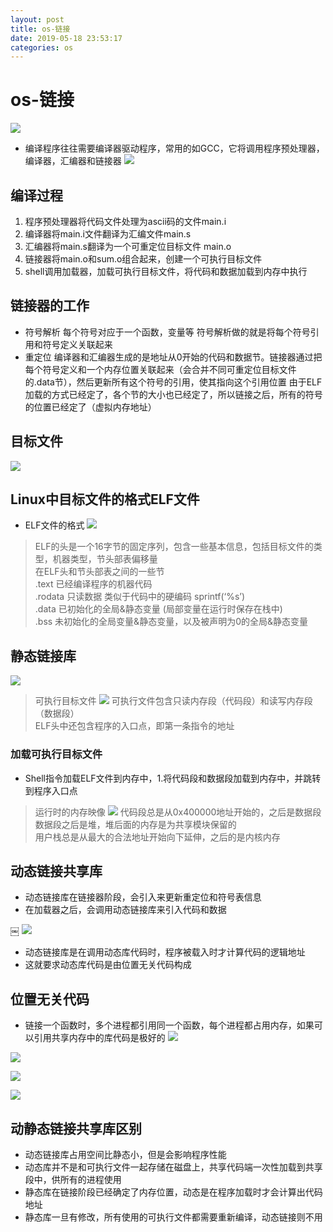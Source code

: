 ```yaml
--- 
layout: post 
title: os-链接 
date: 2019-05-18 23:53:17 
categories: os 
---
```

# os-链接

![](https://cdn.jsdelivr.net/gh/nber1994/fu0k@master/uPic/20190517152529386_1090812524.png)

* 编译程序往往需要编译器驱动程序，常用的如GCC，它将调用程序预处理器，编译器，汇编器和链接器
![](https://cdn.jsdelivr.net/gh/nber1994/fu0k@master/uPic/20190517152740565_218196429.png)

## 编译过程
1. 程序预处理器将代码文件处理为ascii码的文件main.i
2. 编译器将main.i文件翻译为汇编文件main.s
3. 汇编器将main.s翻译为一个可重定位目标文件 main.o
4. 链接器将main.o和sum.o组合起来，创建一个可执行目标文件
5. shell调用加载器，加载可执行目标文件，将代码和数据加载到内存中执行

## 链接器的工作
- 符号解析
每个符号对应于一个函数，变量等 符号解析做的就是将每个符号引用和符号定义关联起来
- 重定位
编译器和汇编器生成的是地址从0开始的代码和数据节。链接器通过把每个符号定义和一个内存位置关联起来（会合并不同可重定位目标文件的.data节），然后更新所有这个符号的引用，使其指向这个引用位置
由于ELF加载的方式已经定了，各个节的大小也已经定了，所以链接之后，所有的符号的位置已经定了（虚拟内存地址）

## 目标文件
![](https://cdn.jsdelivr.net/gh/nber1994/fu0k@master/uPic/20190517152807697_1472796774.png)

## Linux中目标文件的格式ELF文件
* ELF文件的格式
![](https://cdn.jsdelivr.net/gh/nber1994/fu0k@master/uPic/20190517152824102_1398865296.png)
> ELF的头是一个16字节的固定序列，包含一些基本信息，包括目标文件的类型，机器类型，节头部表偏移量  
在ELF头和节头部表之间的一些节    
.text 已经编译程序的机器代码    
.rodata 只读数据 类似于代码中的硬编码 sprintf(‘%s’)    
.data 已初始化的全局&静态变量 (局部变量在运行时保存在栈中)    
.bss 未初始化的全局变量&静态变量，以及被声明为0的全局&静态变量    


## 静态链接库

![](https://cdn.jsdelivr.net/gh/nber1994/fu0k@master/uPic/20190517153310801_1836563784.png)

> 可执行目标文件
![](https://cdn.jsdelivr.net/gh/nber1994/fu0k@master/uPic/20190517153340571_1345059357.png)
可执行文件包含只读内存段（代码段）和读写内存段（数据段）    
ELF头中还包含程序的入口点，即第一条指令的地址    

### 加载可执行目标文件
* Shell指令加载ELF文件到内存中，1.将代码段和数据段加载到内存中，并跳转到程序入口点

> 运行时的内存映像
![](https://cdn.jsdelivr.net/gh/nber1994/fu0k@master/uPic/20190517153400274_1999744777.png)
代码段总是从0x400000地址开始的，之后是数据段    
数据段之后是堆，堆后面的内存是为共享模块保留的    
用户栈总是从最大的合法地址开始向下延伸，之后的是内核内存    

## 动态链接共享库

* 动态链接库在链接器阶段，会引入来更新重定位和符号表信息
* 在加载器之后，会调用动态链接库来引入代码和数据

￼
![](https://cdn.jsdelivr.net/gh/nber1994/fu0k@master/uPic/20190517153419409_1591391489.png)

* 动态链接库是在调用动态库代码时，程序被载入时才计算代码的逻辑地址
* 这就要求动态库代码是由位置无关代码构成

## 位置无关代码
* 链接一个函数时，多个进程都引用同一个函数，每个进程都占用内存，如果可以引用共享内存中的库代码是极好的
![](https://cdn.jsdelivr.net/gh/nber1994/fu0k@master/uPic/20190517153506679_1755415885.png)

![](https://cdn.jsdelivr.net/gh/nber1994/fu0k@master/uPic/20190517153529330_1144436709.png)

![](https://cdn.jsdelivr.net/gh/nber1994/fu0k@master/uPic/20190517153544637_1684225631.png)

![](https://cdn.jsdelivr.net/gh/nber1994/fu0k@master/uPic/20190517153603489_798229110.png)

## 动静态链接共享库区别
* 动态链接库占用空间比静态小，但是会影响程序性能
* 动态库并不是和可执行文件一起存储在磁盘上，共享代码端一次性加载到共享段中，供所有的进程使用
* 静态库在链接阶段已经确定了内存位置，动态是在程序加载时才会计算出代码地址
* 静态库一旦有修改，所有使用的可执行文件都需要重新编译，动态链接则不用
